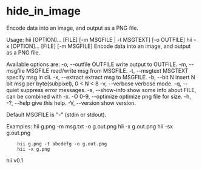 # hide_in_image
Encode data into an image, and output as a PNG file.

Usage: hii [OPTION]... [FILE] [-m MSGFILE | -t MSGTEXT] [-o OUTFILE]
       hii -x [OPTION]... [FILE] [-m MSGFILE]
Encode data into an image, and output as a PNG file.

Available options are:
    -o, --outfile OUTFILE    write output to OUTFILE.
    -m, --msgfile MSGFILE    read/write msg from MSGFILE.
    -t, --msgtext MSGTEXT    specify msg in cli.
    -x, --extract            extract msg to MSGFILE.
    -b, --bit N              insert N bit msg per byte(subpixel), 0 < N < 8
    -v, --verbose            verbose mode.
    -q, --quiet              suppress error messages.
    -s, --show-info          show some info about FILE, can be combined with -x.
    -O 0-9, --optimize       optimize png file for size.
    -h, -?, --help           give this help.
    -V, --version            show version.

Default MSGFILE is "-" (stdin or stdout).

Examples:
        hii g.png -m msg.txt -o g.out.png
        hii -x g.out.png
        hii -sx g.out.png

        hii g.png -t abcdefg -o g.out.png
        hii -x g.png

hii v0.1
